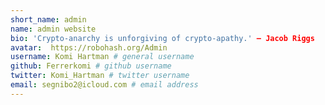 ```yaml
---
short_name: admin
name: admin website
bio: 'Crypto-anarchy is unforgiving of crypto-apathy.' ― Jacob Riggs
avatar:  https://robohash.org/Admin
username: Komi Hartman # general username
github: Ferrerkomi # github username
twitter: Komi_Hartman # twitter username
email: segnibo2@icloud.com # email address
---
```

